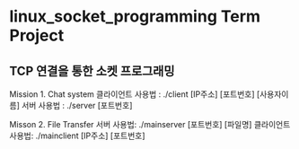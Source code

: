 # linux_socket_programming Term Project

## TCP 연결을 통한 소켓 프로그래밍 

Mission 1.
  Chat system
  클라이언트 사용법 : ./client [IP주소] [포트번호] [사용자이름]
  서버 사용법 : ./server [포트번호]  

Misson 2.
  File Transfer 
  서버 사용법: ./mainserver [포트번호] [파일명]
  클라이언트 사용법: ./mainclient [IP주소] [포트번호]